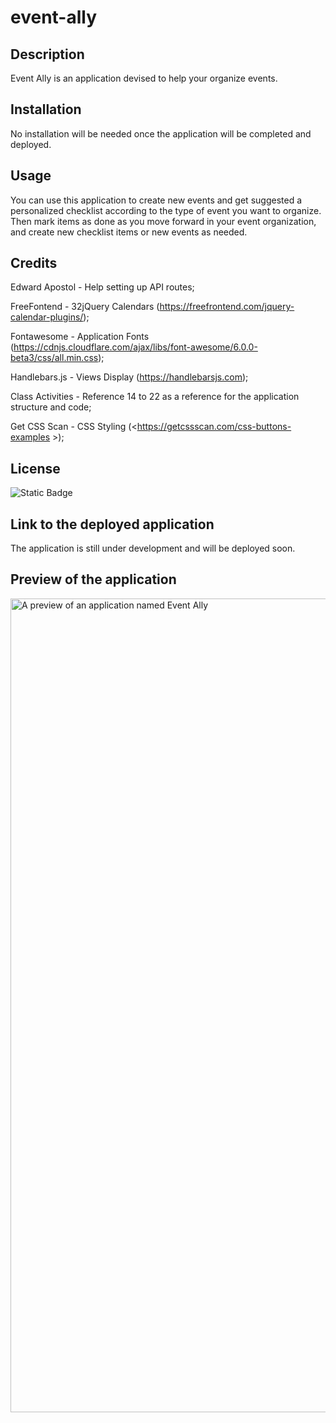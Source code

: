 # event-ally

## Description

Event Ally is an application devised to help your organize events.

## Installation

No installation will be needed once the application will be completed and deployed. 

## Usage

You can use this application to create new events and get suggested a personalized checklist according to the type of event you want to organize. Then mark items as done as you move forward in your event organization, and create new checklist items or new events as needed. 

## Credits

Edward Apostol - Help setting up API routes;

FreeFontend - 32jQuery Calendars (<https://freefrontend.com/jquery-calendar-plugins/>);

Fontawesome - Application Fonts (<https://cdnjs.cloudflare.com/ajax/libs/font-awesome/6.0.0-beta3/css/all.min.css>);
 
Handlebars.js - Views Display (<https://handlebarsjs.com>);

Class Activities - Reference 14 to 22 as a reference for the application structure and code;

Get CSS Scan - CSS Styling (<https://getcssscan.com/css-buttons-examples >);

## License

![Static Badge](https://img.shields.io/badge/MIT_Licence-blue)

## Link to the deployed application

The application is still under development and will be deployed soon.

## Preview of the application

<img width="1302" alt="A preview of an application named Event Ally" src="https://github.com/event-ally-team/event-ally/assets/20988563/866afcc0-aef9-408c-ae37-193404e7a5b4">

